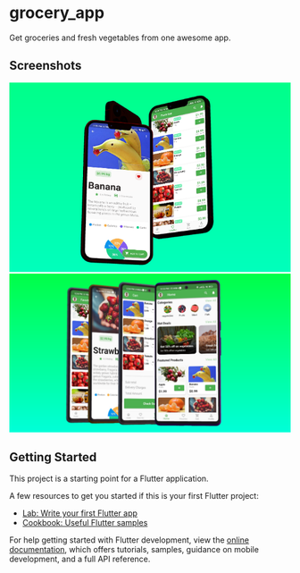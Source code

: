 # grocery_app

Get groceries and fresh vegetables from one awesome app.

## Screenshots

![Screenshot 1](./Assets/Screenshots/3dmkup-sc1.png)
![Screenshot 1](./Assets/Screenshots/Screenshot%20from%202022-12-15%2017-24-07.png)

## Getting Started

This project is a starting point for a Flutter application.

A few resources to get you started if this is your first Flutter project:

- [Lab: Write your first Flutter app](https://docs.flutter.dev/get-started/codelab)
- [Cookbook: Useful Flutter samples](https://docs.flutter.dev/cookbook)

For help getting started with Flutter development, view the
[online documentation](https://docs.flutter.dev/), which offers tutorials,
samples, guidance on mobile development, and a full API reference.
